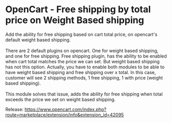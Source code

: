 # OpenCart - Free shipping by total price on Weight Based shipping<br>
Add the ability for free shipping based on cart total price, on opencart's default weight based shipping.<br><br>
There are 2 default plugins on opencart. One for weight based shipping, and one for free shipping. Free shipping plugin, has the ability to be enabled when cart total matches the price we can set. But weight based shipping has not this option. Actually, you have to enable both modules to be able to have weight based shipping and free shipping over x total. In this case, customer will see 2 shipping methods, 1 free shipping, 1 with price (weight based shipping).<br><br>
This module solves that issue, adds the ability for free shipping when total exceeds the price we set on weight based shipping.<br>

Release:
https://www.opencart.com/index.php?route=marketplace/extension/info&extension_id=42095
